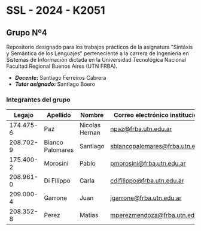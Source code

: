 # SSL - 2024 - K2051
## Grupo Nº4
Repositorio designado para los trabajos prácticos de la asignatura "Sintáxis y Semántica de los Lenguajes" perteneciente a la carrera de Ingeniería en Sistemas de Información dictada en la Universidad Tecnológica Nacional Facultad Regional Buenos Aires (UTN FRBA).

- ***Docente:*** Santiago Ferreiros Cabrera
- ***Tutor asignado:*** Santiago Boero

### Integrantes del grupo
| Legajo  | Apellido | Nombre | Correo electrónico institucional |
| ------- | -------- | ------ | -------------------------------- |
| 174.475-6 | Paz | Nicolas Hernan | npaz@frba.utn.edu.ar          |
| 208.702-9 | Blanco Palomares | Santiago | sblancopalomares@frba.utn.edu.ar          |
| 175.400-2 | Morosini | Pablo | pmorosini@frba.utn.edu.ar          |
| 208.961-0 | Di FIlippo | Carla | cdifilippo@frba.utn.edu.ar          |
| 209.000-4 | Garrone | Juan | jgarrone@frba.utn.edu.ar          |
| 208.352-8 | Perez | Matias | mperezmendoza@frba.utn.edu.ar          |
